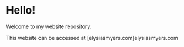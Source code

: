 # Hello!

Welcome to my website repository.

This website can be accessed at [elysiasmyers.com]elysiasmyers.com
